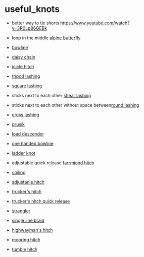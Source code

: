 # useful_knots

- better way to tie shorts https://www.youtube.com/watch?v=3R0Lp86GEBk

- loop in the middle [alpine butterfly](https://www.animatedknots.com/alpine-butterfly-loop-knot)
- [bowline](https://www.animatedknots.com/bowline-knot)
- [daisy chain](https://www.animatedknots.com/chain-sinnet-knot)
- [icicle hitch](https://www.animatedknots.com/icicle-hitch-knot-end-method)
- [tripod lashing](https://www.animatedknots.com/tripod-lashing-knot)
- [square lashing](https://www.animatedknots.com/square-lashing-knot)
- sticks next to each other [shear lashing](https://www.animatedknots.com/shear-lashing-knot)
- sticks next to each other without space between[round lashing](https://www.animatedknots.com/round-lashing-knot)
- [cross lashing](https://www.animatedknots.com/diagonal-lashing-knot)
- [prusik](https://www.animatedknots.com/prusik-knot)
- [load descendor](https://www.animatedknots.com/super-munter-hitch-knot) 
- [one handed bowline](https://www.animatedknots.com/one-handed-bowline-knot)
- [ladder knot](https://www.animatedknots.com/marlinspike-hitch-knot)
- adjustable quick release [farrmiond hitch](https://www.animatedknots.com/farrimond-friction-hitch-knot)
- [coiling](https://www.animatedknots.com/coil-unattached-rope-knot) 
- [adjustanle hitch](https://www.animatedknots.com/adjustable-grip-hitch-knot)
- [trucker's hitch](https://www.animatedknots.com/truckers-hitch-knot)
- [trucker's hitch quick release](https://www.animatedknots.com/truckers-hitch-knot-quick-release)
- [strangler](https://www.animatedknots.com/strangle-knot-using-end-method)
- [single line braid](https://www.animatedknots.com/single-rope-braid-knot)
- [highwayman's hitch](https://www.animatedknots.com/highwaymans-hitch-knot)
- [mooring hitch](https://www.animatedknots.com/mooring-hitch-knot)
- [tumble hitch](https://www.animatedknots.com/tumble-hitch-knot)
